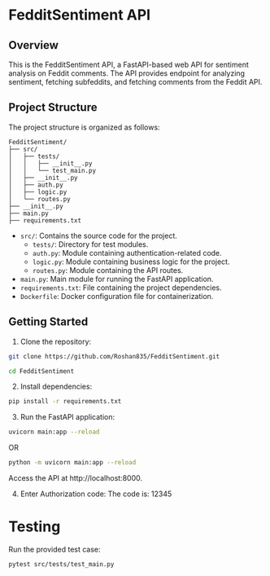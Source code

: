 # FedditSentiment API

## Overview

This is the FedditSentiment API, a FastAPI-based web API for sentiment analysis on Feddit comments. The API provides endpoint for analyzing sentiment, fetching subfeddits, and fetching comments from the Feddit API.

## Project Structure

The project structure is organized as follows:

```plaintext
FedditSentiment/
├── src/
│   ├── tests/
│   │   ├── __init__.py
│   │   └── test_main.py
│   ├── __init__.py
│   ├── auth.py
│   ├── logic.py
│   └── routes.py
├── __init__.py
├── main.py
├── requirements.txt
```
- `src/`: Contains the source code for the project.
  - `tests/`: Directory for test modules.
  - `auth.py`: Module containing authentication-related code.
  - `logic.py`: Module containing business logic for the project.
  - `routes.py`: Module containing the API routes.
- `main.py`: Main module for running the FastAPI application.
- `requirements.txt`: File containing the project dependencies.
- `Dockerfile`: Docker configuration file for containerization.

## Getting Started

1. Clone the repository:

```bash
git clone https://github.com/Roshan835/FedditSentiment.git
```

```bash
cd FedditSentiment
```

2. Install dependencies:

``` bash
pip install -r requirements.txt
```
3. Run the FastAPI application:

```bash
uvicorn main:app --reload
```
OR
```bash
python -m uvicorn main:app --reload
```

Access the API at http://localhost:8000.

4. Enter Authorization code:
   The code is: 12345

# Testing

Run the provided test case:
```bash
pytest src/tests/test_main.py
```
